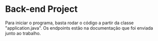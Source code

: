 # Back-end Project

Para iniciar o programa, basta rodar o código a partir da classe "application.java". Os endpoints estão na documentação que foi enviada junto ao trabalho.
